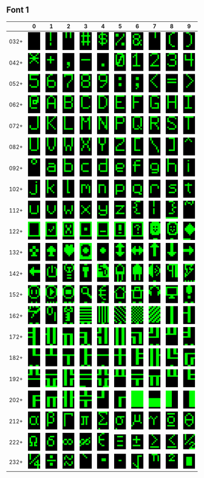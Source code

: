 
## Font 1

&nbsp; |  0  |  1  |  2  |  3  |  4  |  5  |  6  |  7  |  8  |  9  |
:-:    | :-: | :-: | :-: | :-: | :-: | :-: | :-: | :-: | :-: | :-: | 
032+ | ![space](./font1/032.png) | ![excl](./font1/033.png) | ![space](./font1/034.png) | ![excl](./font1/035.png) | ![space](./font1/036.png) | ![excl](./font1/037.png) | ![space](./font1/038.png) | ![excl](./font1/039.png) | ![space](./font1/040.png) | ![excl](./font1/041.png) 
042+ | ![space](./font1/042.png) | ![excl](./font1/043.png) | ![space](./font1/044.png) | ![excl](./font1/045.png) | ![space](./font1/046.png) | ![excl](./font1/047.png) | ![space](./font1/048.png) | ![excl](./font1/049.png) | ![space](./font1/050.png) | ![excl](./font1/051.png) 
052+ | ![space](./font1/052.png) | ![excl](./font1/053.png) | ![space](./font1/054.png) | ![excl](./font1/055.png) | ![space](./font1/056.png) | ![excl](./font1/057.png) | ![space](./font1/058.png) | ![excl](./font1/059.png) | ![space](./font1/060.png) | ![excl](./font1/061.png) 
062+ | ![space](./font1/062.png) | ![excl](./font1/063.png) | ![space](./font1/064.png) | ![excl](./font1/065.png) | ![space](./font1/066.png) | ![excl](./font1/067.png) | ![space](./font1/068.png) | ![excl](./font1/069.png) | ![space](./font1/070.png) | ![excl](./font1/071.png) 
072+ | ![space](./font1/072.png) | ![excl](./font1/073.png) | ![space](./font1/074.png) | ![excl](./font1/075.png) | ![space](./font1/076.png) | ![excl](./font1/077.png) | ![space](./font1/078.png) | ![excl](./font1/079.png) | ![space](./font1/080.png) | ![excl](./font1/081.png) 
082+ | ![space](./font1/082.png) | ![excl](./font1/083.png) | ![space](./font1/084.png) | ![excl](./font1/085.png) | ![space](./font1/086.png) | ![excl](./font1/087.png) | ![space](./font1/088.png) | ![excl](./font1/089.png) | ![space](./font1/090.png) | ![excl](./font1/091.png) 
092+ | ![space](./font1/092.png) | ![excl](./font1/093.png) | ![space](./font1/094.png) | ![excl](./font1/095.png) | ![space](./font1/096.png) | ![excl](./font1/097.png) | ![space](./font1/098.png) | ![excl](./font1/099.png) | ![space](./font1/100.png) | ![excl](./font1/101.png) 
102+ | ![space](./font1/102.png) | ![excl](./font1/103.png) | ![space](./font1/104.png) | ![excl](./font1/105.png) | ![space](./font1/106.png) | ![excl](./font1/107.png) | ![space](./font1/108.png) | ![excl](./font1/109.png) | ![space](./font1/110.png) | ![excl](./font1/111.png) 
112+ | ![space](./font1/112.png) | ![excl](./font1/113.png) | ![space](./font1/114.png) | ![excl](./font1/115.png) | ![space](./font1/116.png) | ![excl](./font1/117.png) | ![space](./font1/118.png) | ![excl](./font1/119.png) | ![space](./font1/120.png) | ![excl](./font1/121.png) 
122+ | ![space](./font1/122.png) | ![excl](./font1/123.png) | ![space](./font1/124.png) | ![excl](./font1/125.png) | ![space](./font1/126.png) | ![excl](./font1/127.png) | ![space](./font1/128.png) | ![excl](./font1/129.png) | ![space](./font1/130.png) | ![excl](./font1/131.png) 
132+ | ![space](./font1/132.png) | ![excl](./font1/133.png) | ![space](./font1/134.png) | ![excl](./font1/135.png) | ![space](./font1/136.png) | ![excl](./font1/137.png) | ![space](./font1/138.png) | ![excl](./font1/139.png) | ![space](./font1/140.png) | ![excl](./font1/141.png) 
142+ | ![space](./font1/142.png) | ![excl](./font1/143.png) | ![space](./font1/144.png) | ![excl](./font1/145.png) | ![space](./font1/146.png) | ![excl](./font1/147.png) | ![space](./font1/148.png) | ![excl](./font1/149.png) | ![space](./font1/150.png) | ![excl](./font1/151.png) 
152+ | ![space](./font1/152.png) | ![excl](./font1/153.png) | ![space](./font1/154.png) | ![excl](./font1/155.png) | ![space](./font1/156.png) | ![excl](./font1/157.png) | ![space](./font1/158.png) | ![excl](./font1/159.png) | ![space](./font1/160.png) | ![excl](./font1/161.png) 
162+ | ![space](./font1/162.png) | ![excl](./font1/163.png) | ![space](./font1/164.png) | ![excl](./font1/165.png) | ![space](./font1/166.png) | ![excl](./font1/167.png) | ![space](./font1/168.png) | ![excl](./font1/169.png) | ![space](./font1/170.png) | ![excl](./font1/171.png) 
172+ | ![space](./font1/172.png) | ![excl](./font1/173.png) | ![space](./font1/174.png) | ![excl](./font1/175.png) | ![space](./font1/176.png) | ![excl](./font1/177.png) | ![space](./font1/178.png) | ![excl](./font1/179.png) | ![space](./font1/180.png) | ![excl](./font1/181.png) 
182+ | ![space](./font1/182.png) | ![excl](./font1/183.png) | ![space](./font1/184.png) | ![excl](./font1/185.png) | ![space](./font1/186.png) | ![excl](./font1/187.png) | ![space](./font1/188.png) | ![excl](./font1/189.png) | ![space](./font1/190.png) | ![excl](./font1/191.png) 
192+ | ![space](./font1/192.png) | ![excl](./font1/193.png) | ![space](./font1/194.png) | ![excl](./font1/195.png) | ![space](./font1/196.png) | ![excl](./font1/197.png) | ![space](./font1/198.png) | ![excl](./font1/199.png) | ![space](./font1/200.png) | ![excl](./font1/201.png) 
202+ | ![space](./font1/202.png) | ![excl](./font1/203.png) | ![space](./font1/204.png) | ![excl](./font1/205.png) | ![space](./font1/206.png) | ![excl](./font1/207.png) | ![space](./font1/208.png) | ![excl](./font1/209.png) | ![space](./font1/210.png) | ![excl](./font1/211.png) 
212+ | ![space](./font1/212.png) | ![excl](./font1/213.png) | ![space](./font1/214.png) | ![excl](./font1/215.png) | ![space](./font1/216.png) | ![excl](./font1/217.png) | ![space](./font1/218.png) | ![excl](./font1/219.png) | ![space](./font1/220.png) | ![excl](./font1/221.png) 
222+ | ![space](./font1/222.png) | ![excl](./font1/223.png) | ![space](./font1/224.png) | ![excl](./font1/225.png) | ![space](./font1/226.png) | ![excl](./font1/227.png) | ![space](./font1/228.png) | ![excl](./font1/229.png) | ![space](./font1/230.png) | ![excl](./font1/231.png) 
232+ | ![space](./font1/232.png) | ![excl](./font1/233.png) | ![space](./font1/234.png) | ![excl](./font1/235.png) | ![space](./font1/236.png) | ![excl](./font1/237.png) | ![space](./font1/238.png) | ![excl](./font1/239.png) | ![space](./font1/240.png) | ![excl](./font1/241.png) 
